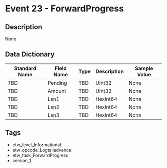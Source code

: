 # Event 23 - ForwardProgress

## Description
None

## Data Dictionary
|Standard Name|Field Name|Type|Description|Sample Value|
|---|---|---|---|---|
|TBD|Pending|TBD|UInt32|None|None|
|TBD|Amount|TBD|UInt32|None|None|
|TBD|Lsn1|TBD|HexInt64|None|None|
|TBD|Lsn2|TBD|HexInt64|None|None|
|TBD|Lsn3|TBD|HexInt64|None|None|

## Tags
* etw_level_Informational
* etw_opcode_Logtailadvance
* etw_task_ForwardProgress
* version_1